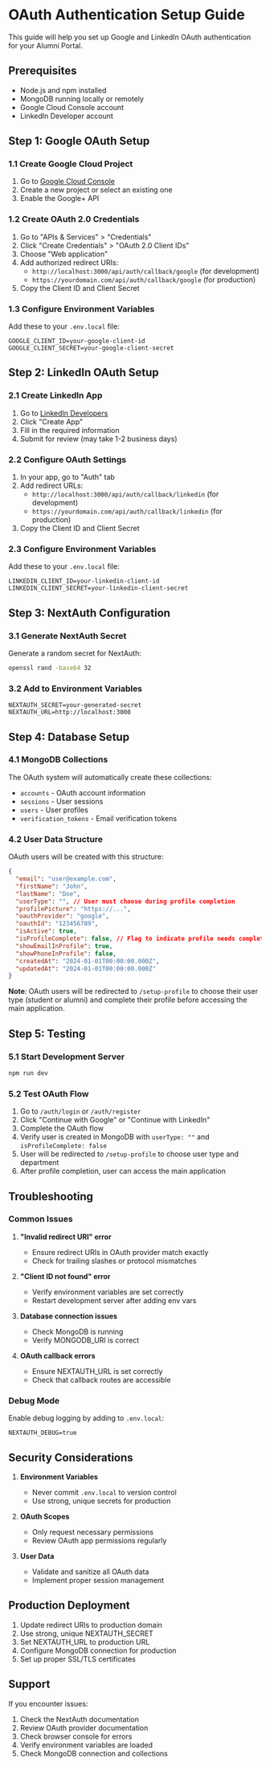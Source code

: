 # OAuth Authentication Setup Guide

This guide will help you set up Google and LinkedIn OAuth authentication for your Alumni Portal.

## Prerequisites

- Node.js and npm installed
- MongoDB running locally or remotely
- Google Cloud Console account
- LinkedIn Developer account

## Step 1: Google OAuth Setup

### 1.1 Create Google Cloud Project
1. Go to [Google Cloud Console](https://console.cloud.google.com/)
2. Create a new project or select an existing one
3. Enable the Google+ API

### 1.2 Create OAuth 2.0 Credentials
1. Go to "APIs & Services" > "Credentials"
2. Click "Create Credentials" > "OAuth 2.0 Client IDs"
3. Choose "Web application"
4. Add authorized redirect URIs:
   - `http://localhost:3000/api/auth/callback/google` (for development)
   - `https://yourdomain.com/api/auth/callback/google` (for production)
5. Copy the Client ID and Client Secret

### 1.3 Configure Environment Variables
Add these to your `.env.local` file:
```env
GOOGLE_CLIENT_ID=your-google-client-id
GOOGLE_CLIENT_SECRET=your-google-client-secret
```

## Step 2: LinkedIn OAuth Setup

### 2.1 Create LinkedIn App
1. Go to [LinkedIn Developers](https://www.linkedin.com/developers/)
2. Click "Create App"
3. Fill in the required information
4. Submit for review (may take 1-2 business days)

### 2.2 Configure OAuth Settings
1. In your app, go to "Auth" tab
2. Add redirect URLs:
   - `http://localhost:3000/api/auth/callback/linkedin` (for development)
   - `https://yourdomain.com/api/auth/callback/linkedin` (for production)
3. Copy the Client ID and Client Secret

### 2.3 Configure Environment Variables
Add these to your `.env.local` file:
```env
LINKEDIN_CLIENT_ID=your-linkedin-client-id
LINKEDIN_CLIENT_SECRET=your-linkedin-client-secret
```

## Step 3: NextAuth Configuration

### 3.1 Generate NextAuth Secret
Generate a random secret for NextAuth:
```bash
openssl rand -base64 32
```

### 3.2 Add to Environment Variables
```env
NEXTAUTH_SECRET=your-generated-secret
NEXTAUTH_URL=http://localhost:3000
```

## Step 4: Database Setup

### 4.1 MongoDB Collections
The OAuth system will automatically create these collections:
- `accounts` - OAuth account information
- `sessions` - User sessions
- `users` - User profiles
- `verification_tokens` - Email verification tokens

### 4.2 User Data Structure
OAuth users will be created with this structure:
```json
{
  "email": "user@example.com",
  "firstName": "John",
  "lastName": "Doe",
  "userType": "", // User must choose during profile completion
  "profilePicture": "https://...",
  "oauthProvider": "google",
  "oauthId": "123456789",
  "isActive": true,
  "isProfileComplete": false, // Flag to indicate profile needs completion
  "showEmailInProfile": true,
  "showPhoneInProfile": false,
  "createdAt": "2024-01-01T00:00:00.000Z",
  "updatedAt": "2024-01-01T00:00:00.000Z"
}
```

**Note**: OAuth users will be redirected to `/setup-profile` to choose their user type (student or alumni) and complete their profile before accessing the main application.

## Step 5: Testing

### 5.1 Start Development Server
```bash
npm run dev
```

### 5.2 Test OAuth Flow
1. Go to `/auth/login` or `/auth/register`
2. Click "Continue with Google" or "Continue with LinkedIn"
3. Complete the OAuth flow
4. Verify user is created in MongoDB with `userType: ""` and `isProfileComplete: false`
5. User will be redirected to `/setup-profile` to choose user type and department
6. After profile completion, user can access the main application

## Troubleshooting

### Common Issues

1. **"Invalid redirect URI" error**
   - Ensure redirect URIs in OAuth provider match exactly
   - Check for trailing slashes or protocol mismatches

2. **"Client ID not found" error**
   - Verify environment variables are set correctly
   - Restart development server after adding env vars

3. **Database connection issues**
   - Check MongoDB is running
   - Verify MONGODB_URI is correct

4. **OAuth callback errors**
   - Ensure NEXTAUTH_URL is set correctly
   - Check that callback routes are accessible

### Debug Mode
Enable debug logging by adding to `.env.local`:
```env
NEXTAUTH_DEBUG=true
```

## Security Considerations

1. **Environment Variables**
   - Never commit `.env.local` to version control
   - Use strong, unique secrets for production

2. **OAuth Scopes**
   - Only request necessary permissions
   - Review OAuth app permissions regularly

3. **User Data**
   - Validate and sanitize all OAuth data
   - Implement proper session management

## Production Deployment

1. Update redirect URIs to production domain
2. Use strong, unique NEXTAUTH_SECRET
3. Set NEXTAUTH_URL to production URL
4. Configure MongoDB connection for production
5. Set up proper SSL/TLS certificates

## Support

If you encounter issues:
1. Check the NextAuth documentation
2. Review OAuth provider documentation
3. Check browser console for errors
4. Verify environment variables are loaded
5. Check MongoDB connection and collections
